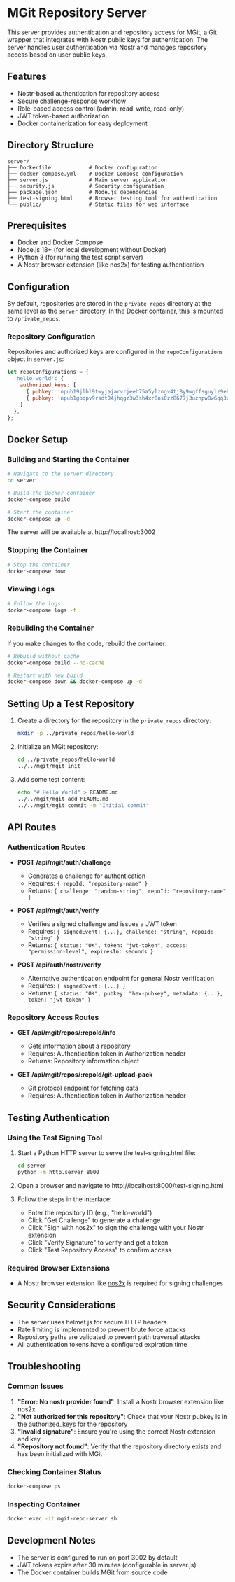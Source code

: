 # MGit Repository Server

This server provides authentication and repository access for MGit, a Git wrapper that integrates with Nostr public keys for authentication. The server handles user authentication via Nostr and manages repository access based on user public keys.

## Features

- Nostr-based authentication for repository access
- Secure challenge-response workflow
- Role-based access control (admin, read-write, read-only)
- JWT token-based authorization
- Docker containerization for easy deployment

## Directory Structure

```
server/
├── Dockerfile            # Docker configuration
├── docker-compose.yml    # Docker Compose configuration
├── server.js             # Main server application
├── security.js           # Security configuration
├── package.json          # Node.js dependencies
├── test-signing.html     # Browser testing tool for authentication
└── public/               # Static files for web interface
```

## Prerequisites

- Docker and Docker Compose
- Node.js 18+ (for local development without Docker)
- Python 3 (for running the test script server)
- A Nostr browser extension (like nos2x) for testing authentication

## Configuration

By default, repositories are stored in the `private_repos` directory at the same level as the `server` directory. In the Docker container, this is mounted to `/private_repos`.

### Repository Configuration

Repositories and authorized keys are configured in the `repoConfigurations` object in `server.js`:

```javascript
let repoConfigurations = {
  'hello-world': {
    authorized_keys: [
      { pubkey: 'npub19jlhl9twyjajarvrjeeh75a5ylzngv4tj8y9wgffsguylz9eh73qd85aws', access: 'admin' },
      { pubkey: 'npub1gpqpv9rsdt04jhqgz3w3sh4xr8ns0zz8677j3uzhpw8w6qq3za8sdqhh2f', access: 'read-only' }
    ]
  },
};
```

## Docker Setup

### Building and Starting the Container

```bash
# Navigate to the server directory
cd server

# Build the Docker container
docker-compose build

# Start the container
docker-compose up -d
```

The server will be available at http://localhost:3002

### Stopping the Container

```bash
# Stop the container
docker-compose down
```

### Viewing Logs

```bash
# Follow the logs
docker-compose logs -f
```

### Rebuilding the Container

If you make changes to the code, rebuild the container:

```bash
# Rebuild without cache
docker-compose build --no-cache

# Restart with new build
docker-compose down && docker-compose up -d
```

## Setting Up a Test Repository

1. Create a directory for the repository in the `private_repos` directory:
   ```bash
   mkdir -p ../private_repos/hello-world
   ```

2. Initialize an MGit repository:
   ```bash
   cd ../private_repos/hello-world
   ../../mgit/mgit init
   ```

3. Add some test content:
   ```bash
   echo "# Hello World" > README.md
   ../../mgit/mgit add README.md
   ../../mgit/mgit commit -m "Initial commit"
   ```

## API Routes

### Authentication Routes

- **POST /api/mgit/auth/challenge**
  - Generates a challenge for authentication
  - Requires: `{ repoId: "repository-name" }`
  - Returns: `{ challenge: "random-string", repoId: "repository-name" }`

- **POST /api/mgit/auth/verify**
  - Verifies a signed challenge and issues a JWT token
  - Requires: `{ signedEvent: {...}, challenge: "string", repoId: "string" }`
  - Returns: `{ status: "OK", token: "jwt-token", access: "permission-level", expiresIn: seconds }`

- **POST /api/auth/nostr/verify**
  - Alternative authentication endpoint for general Nostr verification
  - Requires: `{ signedEvent: {...} }`
  - Returns: `{ status: "OK", pubkey: "hex-pubkey", metadata: {...}, token: "jwt-token" }`

### Repository Access Routes

- **GET /api/mgit/repos/:repoId/info**
  - Gets information about a repository
  - Requires: Authentication token in Authorization header
  - Returns: Repository information object

- **GET /api/mgit/repos/:repoId/git-upload-pack**
  - Git protocol endpoint for fetching data
  - Requires: Authentication token in Authorization header

## Testing Authentication

### Using the Test Signing Tool

1. Start a Python HTTP server to serve the test-signing.html file:
   ```bash
   cd server
   python -m http.server 8000
   ```

2. Open a browser and navigate to http://localhost:8000/test-signing.html

3. Follow the steps in the interface:
   - Enter the repository ID (e.g., "hello-world")
   - Click "Get Challenge" to generate a challenge
   - Click "Sign with nos2x" to sign the challenge with your Nostr extension
   - Click "Verify Signature" to verify and get a token
   - Click "Test Repository Access" to confirm access

### Required Browser Extensions

- A Nostr browser extension like [nos2x](https://github.com/fiatjaf/nos2x) is required for signing challenges

## Security Considerations

- The server uses helmet.js for secure HTTP headers
- Rate limiting is implemented to prevent brute force attacks
- Repository paths are validated to prevent path traversal attacks
- All authentication tokens have a configured expiration time

## Troubleshooting

### Common Issues

1. **"Error: No nostr provider found"**: Install a Nostr browser extension like nos2x
2. **"Not authorized for this repository"**: Check that your Nostr pubkey is in the authorized_keys for the repository
3. **"Invalid signature"**: Ensure you're using the correct Nostr extension and key
4. **"Repository not found"**: Verify that the repository directory exists and has been initialized with MGit

### Checking Container Status

```bash
docker-compose ps
```

### Inspecting Container

```bash
docker exec -it mgit-repo-server sh
```

## Development Notes

- The server is configured to run on port 3002 by default
- JWT tokens expire after 30 minutes (configurable in server.js)
- The Docker container builds MGit from source code
